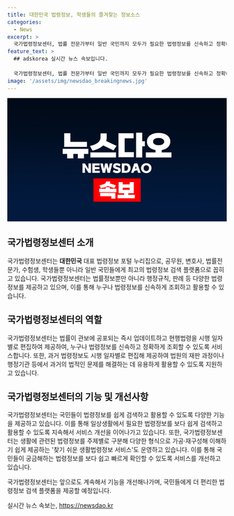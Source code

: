 ```yaml
---
title: 대한민국 법령정보, 학생들의 즐겨찾는 정보소스
categories:
  - News
excerpt: >
  국가법령정보센터, 법률 전문가부터 일반 국민까지 모두가 필요한 법령정보를 신속하고 정확하게 검색할 수 있는 플랫폼. 국민들의 라이프스타일 변화에 맞춰 나만의 법령집 서비스 추가 및 SNS로의 공유 기능을 제공하여 보다 편리한 이용 환경 조성. 또한, 찾기 쉬운 생활법령정보 서비스를 통해 생활법령정보를 주제별로 제공하여 국민들의 생활과 밀접한 법령정보를 손쉽게 확인할 수 있도록 지원.
feature_text: >
  ## adskorea 실시간 뉴스 속보입니다.

  국가법령정보센터, 법률 전문가부터 일반 국민까지 모두가 필요한 법령정보를 신속하고 정확하게 검색할 수 있는 플랫폼. 국민들의 라이프스타일 변화에 맞춰 나만의 법령집 서비스 추가 및 SNS로의 공유 기능을 제공하여 보다 편리한 이용 환경 조성. 또한, 찾기 쉬운 생활법령정보 서비스를 통해 생활법령정보를 주제별로 제공하여 국민들의 생활과 밀접한 법령정보를 손쉽게 확인할 수 있도록 지원.
image: '/assets/img/newsdao_breakingnews.jpg'
---
```


<p><img src="/assets/img/newsdao_breakingnews.jpg" alt="adskorea 속보" /></p>

<h2 data-ke-size="size26">국가법령정보센터 소개</h2>

<p>국가법령정보센터는 <b>대한민국</b> 대표 법령정보 포털 누리집으로, 공무원, 변호사, 법률전문가, 수험생, 학생들뿐 아니라 일반 국민들에게 최고의 법령정보 검색 플랫폼으로 꼽히고 있습니다. 국가법령정보센터는 법률정보뿐만 아니라 행정규칙, 판례 등 다양한 법령정보를 제공하고 있으며, 이를 통해 누구나 법령정보를 신속하게 조회하고 활용할 수 있습니다.</p>

<h2 data-ke-size="size26">국가법령정보센터의 역할</h2>

<p>국가법령정보센터는 법률이 관보에 공포되는 즉시 업데이트하고 현행법령을 시행 일자별로 편집하여 제공하여, 누구나 법령정보를 신속하고 정확하게 조회할 수 있도록 서비스합니다. 또한, 과거 법령정보도 시행 일자별로 편집해 제공하여 법원의 재판 과정이나 행정기관 등에서 과거의 법적인 문제를 해결하는 데 유용하게 활용할 수 있도록 지원하고 있습니다.</p>

<h2 data-ke-size="size26">국가법령정보센터의 기능 및 개선사항</h2>

<p>국가법령정보센터는 국민들이 법령정보를 쉽게 검색하고 활용할 수 있도록 다양한 기능을 제공하고 있습니다. 이를 통해 일상생활에서 필요한 법령정보를 보다 쉽게 검색하고 활용할 수 있도록 지속해서 서비스 개선을 이어나가고 있습니다. 또한, 국가법령정보센터는 생활에 관련된 법령정보를 주제별로 구분해 다양한 형식으로 가공·재구성해 이해하기 쉽게 제공하는 '찾기 쉬운 생활법령정보 서비스'도 운영하고 있습니다. 이를 통해 국민들이 궁금해하는 법령정보를 보다 쉽고 빠르게 확인할 수 있도록 서비스를 개선하고 있습니다.</p>

<p>국가법령정보센터는 앞으로도 계속해서 기능을 개선해나가며, 국민들에게 더 편리한 법령정보 검색 플랫폼을 제공할 예정입니다.</p>
실시간 뉴스 속보는, <a href="https://newsdao.kr" rel="dofollow">https://newsdao.kr</a>


